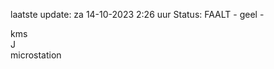 laatste update: 
za 14-10-2023  2:26   uur 
Status: FAALT - geel - 
<div class="service R">kms</div><div class="service R">J</div><div class="service Y">microstation</div>
